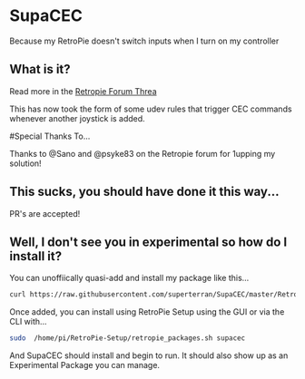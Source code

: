 # SupaCEC
Because my RetroPie doesn't switch inputs when I turn on my controller

## What is it?

Read more in the [Retropie Forum Threa](https://retropie.org.uk/forum/topic/11084/supacec-a-utility-to-switch-tv-inputs-when-a-controller-is-connected)


This has now took the form of some udev rules that trigger CEC commands whenever another joystick is added. 

#Special Thanks To...

Thanks to  @Sano and @psyke83 on the Retropie forum for 1upping my solution! 

## This sucks, you should have done it this way...

PR's are accepted!

## Well, I don't see you in experimental so how do I install it?

You can unoffiically quasi-add and install my package like this...

```sh
curl https://raw.githubusercontent.com/superterran/SupaCEC/master/RetroPie-Setup/scriptmodules/supplementary/supacec.sh > /home/pi/RetroPie-Setup/scriptmodules/supplementary/supacec.sh
```

Once added, you can install using RetroPie Setup using the GUI or via the CLI with...

```sh
sudo  /home/pi/RetroPie-Setup/retropie_packages.sh supacec
```
And SupaCEC should install and begin to run. It should also show up as an Experimental Package you can manage.

